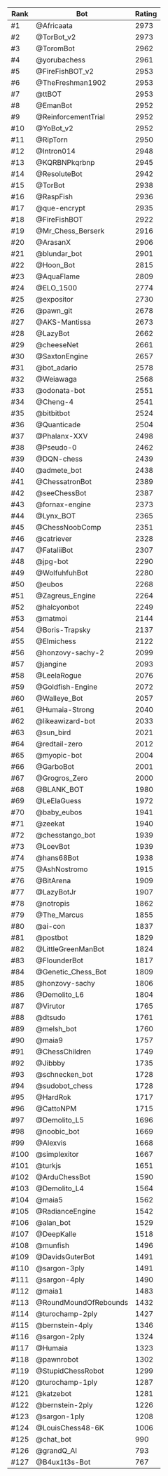 Rank|Bot|Rating
---|---|---
#1|@Africaata|2973
#2|@TorBot_v2|2973
#3|@ToromBot|2962
#4|@yorubachess|2961
#5|@FireFishBOT_v2|2953
#6|@TheFreshman1902|2953
#7|@ttBOT|2953
#8|@EmanBot|2952
#9|@ReinforcementTrial|2952
#10|@YoBot_v2|2952
#11|@RipTorn|2950
#12|@Intron014|2948
#13|@KQRBNPkqrbnp|2945
#14|@ResoluteBot|2942
#15|@TorBot|2938
#16|@RaspFish|2936
#17|@que-encrypt|2935
#18|@FireFishBOT|2922
#19|@Mr_Chess_Berserk|2916
#20|@ArasanX|2906
#21|@blundar_bot|2901
#22|@Hoon_Bot|2815
#23|@AquaFlame|2809
#24|@ELO_1500|2774
#25|@expositor|2730
#26|@pawn_git|2678
#27|@AKS-Mantissa|2673
#28|@LazyBot|2662
#29|@cheeseNet|2661
#30|@SaxtonEngine|2657
#31|@bot_adario|2578
#32|@Weiawaga|2568
#33|@odonata-bot|2551
#34|@Cheng-4|2541
#35|@bitbitbot|2524
#36|@Quanticade|2504
#37|@Phalanx-XXV|2498
#38|@Pseudo-0|2462
#39|@DQN-chess|2439
#40|@admete_bot|2438
#41|@ChessatronBot|2389
#42|@seeChessBot|2387
#43|@fornax-engine|2373
#44|@Lynx_BOT|2365
#45|@ChessNoobComp|2351
#46|@catriever|2328
#47|@FataliiBot|2307
#48|@jpg-bot|2290
#49|@WolfuhfuhBot|2280
#50|@eubos|2268
#51|@Zagreus_Engine|2264
#52|@halcyonbot|2249
#53|@matmoi|2144
#54|@Boris-Trapsky|2137
#55|@Elmichess|2122
#56|@honzovy-sachy-2|2099
#57|@jangine|2093
#58|@LeelaRogue|2076
#59|@Goldfish-Engine|2072
#60|@Walleye_Bot|2057
#61|@Humaia-Strong|2040
#62|@likeawizard-bot|2033
#63|@sun_bird|2021
#64|@redtail-zero|2012
#65|@myopic-bot|2004
#66|@GarboBot|2001
#67|@Grogros_Zero|2000
#68|@BLANK_BOT|1980
#69|@LeElaGuess|1972
#70|@baby_eubos|1941
#71|@zeekat|1940
#72|@chesstango_bot|1939
#73|@LoevBot|1939
#74|@hans68Bot|1938
#75|@AshNostromo|1915
#76|@BitArena|1909
#77|@LazyBotJr|1907
#78|@notropis|1862
#79|@The_Marcus|1855
#80|@ai-con|1837
#81|@postbot|1829
#82|@LittleGreenManBot|1824
#83|@FlounderBot|1817
#84|@Genetic_Chess_Bot|1809
#85|@honzovy-sachy|1806
#86|@Demolito_L6|1804
#87|@Virutor|1765
#88|@dtsudo|1761
#89|@melsh_bot|1760
#90|@maia9|1757
#91|@ChessChildren|1749
#92|@Jibbby|1735
#93|@schnecken_bot|1728
#94|@sudobot_chess|1728
#95|@HardRok|1717
#96|@CattoNPM|1715
#97|@Demolito_L5|1696
#98|@noobic_bot|1669
#99|@Alexvis|1668
#100|@simplexitor|1667
#101|@turkjs|1651
#102|@ArduChessBot|1590
#103|@Demolito_L4|1564
#104|@maia5|1562
#105|@RadianceEngine|1542
#106|@alan_bot|1529
#107|@DeepKalle|1518
#108|@munfish|1496
#109|@DavidsGuterBot|1491
#110|@sargon-3ply|1491
#111|@sargon-4ply|1490
#112|@maia1|1483
#113|@RoundMoundOfRebounds|1432
#114|@turochamp-2ply|1427
#115|@bernstein-4ply|1346
#116|@sargon-2ply|1324
#117|@Humaia|1323
#118|@pawnrobot|1302
#119|@StupidChessRobot|1299
#120|@turochamp-1ply|1287
#121|@katzebot|1281
#122|@bernstein-2ply|1226
#123|@sargon-1ply|1208
#124|@LouisChess48-6K|1006
#125|@chat_bot|990
#126|@grandQ_AI|793
#127|@B4ux1t3s-Bot|767
